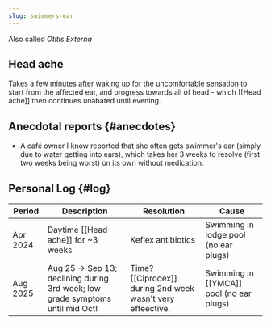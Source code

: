 ```yaml
---
slug: swimmers-ear
---
```

Also called _Otitis Externa_

## Head ache

Takes a few minutes after waking up for the uncomfortable sensation to start from the affected ear, and progress towards all of head - which [[Head ache]] then continues unabated until evening.

## Anecdotal reports {#anecdotes}

- A café owner I know reported that she often gets swimmer's ear (simply due to water getting into ears), which takes her 3 weeks to resolve (first two weeks being worst) on its own without medication.

## Personal Log {#log}

| Period   | Description                                                                    | Resolution                                                 | Cause                                    |
| -------- | ------------------------------------------------------------------------------ | ---------------------------------------------------------- | ---------------------------------------- |
| Apr 2024 | Daytime [[Head ache]] for ~3 weeks                                             | Keflex antibiotics                                         | Swimming in lodge pool (no ear plugs)    |
| Aug 2025 | Aug 25 -> Sep 13; declining during 3rd week; low grade symptoms until mid Oct! | Time? [[Ciprodex]] during 2nd week wasn't very effeective. | Swimming in [[YMCA]] pool (no ear plugs) |
